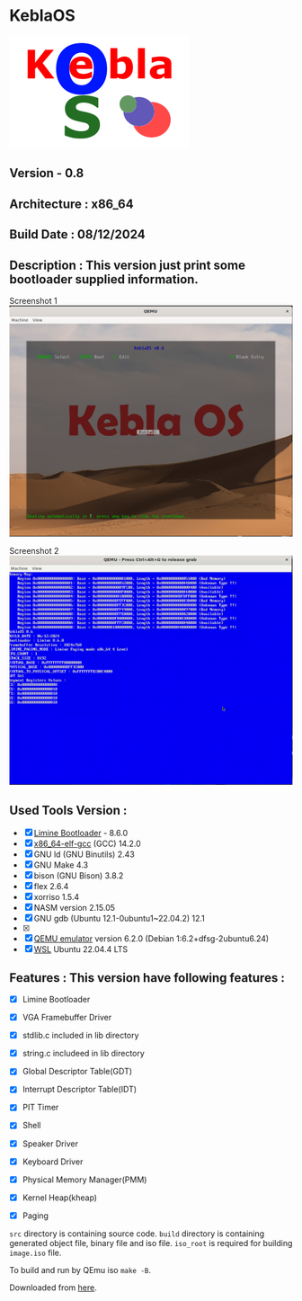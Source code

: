 # KeblaOS

![KeblaOS Icon](https://github.com/baponkar/KeblaOS/blob/main/src/img/KeblaOS_icon.bmp)

## Version - 0.8

## Architecture : x86_64

## Build Date : 08/12/2024

## Description : This version just print some bootloader supplied information.

Screenshot 1
![screenshot 1](https://github.com/baponkar/KeblaOS/blob/main/src/screenshot/screenshot_01.png)

Screenshot 2
![screenshot 2](https://github.com/baponkar/KeblaOS/blob/main/src/screenshot/keblaOS_0.7.gif)

## Used Tools Version :
- [x] [Limine Bootloader](https://github.com/limine-bootloader/limine) - 8.6.0
- [x] [x86_64-elf-gcc](https://wiki.osdev.org/GCC_Cross-Compiler) (GCC) 14.2.0
- [x] GNU ld (GNU Binutils) 2.43
- [x] GNU Make 4.3
- [x] bison (GNU Bison) 3.8.2
- [x] flex 2.6.4
- [x] xorriso 1.5.4
- [x] NASM version 2.15.05
- [x] GNU gdb (Ubuntu 12.1-0ubuntu1~22.04.2) 12.1
- [x] 
- [x] [QEMU emulator](https://www.qemu.org/) version 6.2.0 (Debian 1:6.2+dfsg-2ubuntu6.24)
- [x] [WSL](https://learn.microsoft.com/en-us/windows/wsl/install) Ubuntu 22.04.4 LTS

## Features : This version have following features :

- [x] Limine Bootloader
- [x] VGA Framebuffer Driver
- [x] stdlib.c included in lib directory
- [x] string.c includeed in lib directory
- [x] Global Descriptor Table(GDT)
- [x] Interrupt Descriptor Table(IDT)
- [x] PIT Timer
- [x] Shell
- [x] Speaker Driver
- [x] Keyboard Driver
- [x] Physical Memory Manager(PMM)
- [x] Kernel Heap(kheap)
- [x] Paging



`src` directory is containing source code. `build` directory is containing generated object file, binary file and iso file. `iso_root` is required for building `image.iso` file.

To build and run by QEmu iso `make -B`.

Downloaded from [here](https://github.com/baponkar/KeblaOS).


